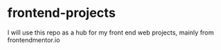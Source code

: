 # frontend-projects
I will use this repo as a hub for my front end web projects, mainly from frontendmentor.io
